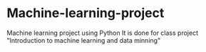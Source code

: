 # Machine-learning-project
Machine learning project using Python 
It is done for class project "Introduction to machine learning and data minning"
